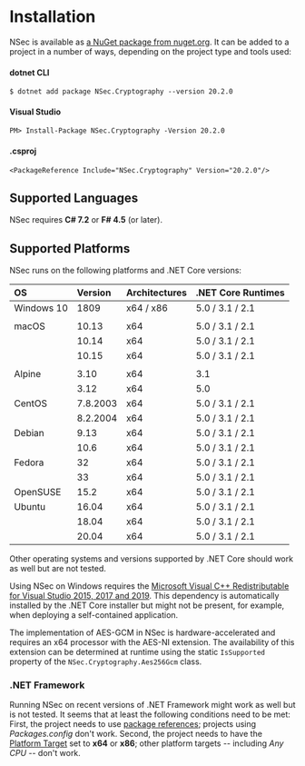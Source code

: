 # Installation

NSec is available as
[a NuGet package from nuget.org](https://www.nuget.org/packages/NSec.Cryptography/20.2.0).
It can be added to a project in a number of ways, depending on the project type
and tools used:


#### dotnet CLI

    $ dotnet add package NSec.Cryptography --version 20.2.0

#### Visual Studio

    PM> Install-Package NSec.Cryptography -Version 20.2.0

#### .csproj

    <PackageReference Include="NSec.Cryptography" Version="20.2.0"/>


## Supported Languages

NSec requires **C# 7.2** or **F# 4.5** (or later).


## Supported Platforms

NSec runs on the following platforms and .NET Core versions:

| OS            | Version  | Architectures | .NET Core Runtimes |
|:------------- |:-------- |:------------- |:-------------------|
| Windows 10    | 1809     | x64 / x86     | 5.0 / 3.1 / 2.1    |
|               |          |               |                    |
| macOS         | 10.13    | x64           | 5.0 / 3.1 / 2.1    |
|               | 10.14    | x64           | 5.0 / 3.1 / 2.1    |
|               | 10.15    | x64           | 5.0 / 3.1 / 2.1    |
|               |          |               |                    |
| Alpine        | 3.10     | x64           | 3.1                |
|               | 3.12     | x64           | 5.0                |
| CentOS        | 7.8.2003 | x64           | 5.0 / 3.1 / 2.1    |
|               | 8.2.2004 | x64           | 5.0 / 3.1 / 2.1    |
| Debian        | 9.13     | x64           | 5.0 / 3.1 / 2.1    |
|               | 10.6     | x64           | 5.0 / 3.1 / 2.1    |
| Fedora        | 32       | x64           | 5.0 / 3.1 / 2.1    |
|               | 33       | x64           | 5.0 / 3.1 / 2.1    |
| OpenSUSE      | 15.2     | x64           | 5.0 / 3.1 / 2.1    |
| Ubuntu        | 16.04    | x64           | 5.0 / 3.1 / 2.1    |
|               | 18.04    | x64           | 5.0 / 3.1 / 2.1    |
|               | 20.04    | x64           | 5.0 / 3.1 / 2.1    |

Other operating systems and versions supported by .NET Core should work as well
but are not tested.

Using NSec on Windows requires the
[Microsoft Visual C++ Redistributable for Visual Studio 2015, 2017 and 2019](https://support.microsoft.com/en-us/help/2977003/the-latest-supported-visual-c-downloads).
This dependency is automatically installed by the .NET Core installer but might
not be present, for example, when deploying a self-contained application.

The implementation of AES-GCM in NSec is hardware-accelerated and requires an
x64 processor with the AES-NI extension. The availability of this extension can
be determined at runtime using the static `IsSupported` property of the
`NSec.Cryptography.Aes256Gcm` class.


### .NET Framework

Running NSec on recent versions of .NET Framework might work as well but is not
tested. It seems that at least the following conditions need to be met:
First, the project needs to use
[*<PackageReference>* package references](https://devblogs.microsoft.com/nuget/NuGet-now-fully-integrated-into-MSBuild/);
projects using *Packages.config* don't work.
Second, the project needs to have the
[Platform Target](https://docs.microsoft.com/en-us/visualstudio/ide/reference/build-page-project-designer-csharp?view=vs-2019#configuration-and-platform)
set to **x64** or **x86**; other platform targets -- including *Any CPU* --
don't work.

